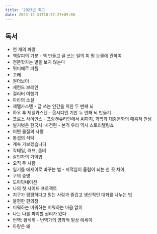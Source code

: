 ```yaml
---
title: '2023년 회고'
date: 2023-12-31T18:57:27+09:00
---
```


## 독서

- 천 개의 파랑
- 책갈피의 기분 - 책 만들고 글 쓰는 일의 피 땀 눈물에 관하여
- 천문학자는 별을 보지 않는다
- 뤼미에르 피플
- 고래
- 원더보이
- 세컨드 브레인
- 걸리버 여행기
- 아라의 소설
- 제텔카스텐 - 글 쓰는 인간을 위한 두 번쨰 뇌
- 하우 투 제텔카스텐 - 옵시디언 기반 두 번째 뇌 만들기
- 크로스 사이언스 - 프랑켄슈타인에서 AI까지, 과학과 대중문화의 매혹적 만남
- 벌거벗은 한국사: 사건편 - 본격 우리 역사 스토리텔링쇼
- 어떤 물질의 사랑
- 통섭의 식탁
- 계속 가보겠습니다
- 칵테일, 러브, 좀비
- 살인자의 기억법
- 오직 두 사람
- 일기를 에세이로 바꾸는 법 - 끼적임이 울림이 되는 한 끗 차이
- 구의 증명
- 도파민네이션
- 나의 첫 사이드 프로젝트
- 지구가 평평하다고 믿는 사람과 즐겁고 생산적인 대화를 나누는 법
- 불편한 편의점
- 미워하는 미워하는 미워하는 마음 없이
- 나는 나를 파괴할 권리가 있다
- 번역: 황석희 - 번역가의 영화적 일상 에세이
- 아랑은 왜
